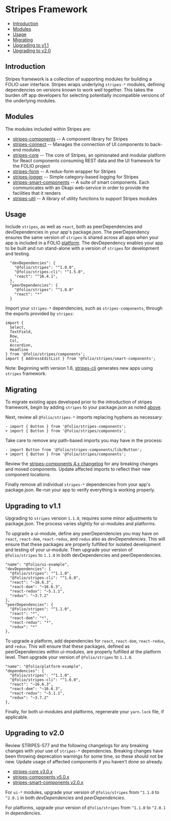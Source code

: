 # Stripes Framework

* [Introduction](#introduction)
* [Modules](#modules)
* [Usage](#usage)
* [Migrating](#migrating)
* [Upgrading to v1.1](#upgrading-to-v11)
* [Upgrading to v2.0](#upgrading-to-v20)


## Introduction

Stripes framework is a collection of supporting modules for building a FOLIO user interface.  Stripes wraps underlying `stripes-*` modules, defining dependencies on versions known to work well together.  This takes the burden off app developers for selecting potentially incompatible versions of the underlying modules.


## Modules

The modules included within Stripes are:
* [stripes-components](https://github.com/folio-org/stripes-components) -- A component library for Stripes
* [stripes-connect](https://github.com/folio-org/stripes-connect) -- Manages the connection of UI components to back-end modules
* [stripes-core](https://github.com/folio-org/stripes-core) -- The core of Stripes, an opinionated and modular platform for React components consuming REST data and the UI framework for the FOLIO project
* [stripes-form](https://github.com/folio-org/stripes-form) -- A redux-form wrapper for Stripes
* [stripes-logger](https://github.com/folio-org/stripes-logger) -- Simple category-based logging for Stripes
* [stripes-smart-components](https://github.com/folio-org/stripes-smart-components) -- A suite of smart components. Each communicates with an Okapi web-service in order to provide the facilities that it renders
* [stripes-util](https://github.com/folio-org/stripes-util) -- A library of utility functions to support Stripes modules


## Usage

Include `stripes`, as well as `react`, both as peerDependencies and devDependencies in your app's package.json. The peerDependency ensures the same version of `stripes` is shared across all apps when your app is included in a FOLIO [platform](https://github.com/folio-org/stripes-sample-platform).  The devDependency enables your app to be built and run stand-alone with a version of `stripes` for development and testing.
```
  "devDependencies": {
    "@folio/stripes": "^1.0.0",
    "@folio/stripes-cli": "^1.5.0",
    "react": "^16.4.1",
  },
  "peerDependencies": {
    "@folio/stripes": "^1.0.0"
    "react": "*"
  }
```

Import your `stripes-*` dependencies, such as `stripes-components`, through the exports provided by `stripes`:
```
import {
  Select,
  TextField,
  Row,
  Col,
  Accordion,
  Headline
} from '@folio/stripes/components';
import { AddressEditList } from '@folio/stripes/smart-components';
```

Note: Beginning with version 1.6, [stripes-cli](https://github.com/folio-org/stripes-cli) generates new apps using `stripes` framework.


## Migrating

To migrate existing apps developed prior to the introduction of stripes framework, begin by adding `stripes` to your package.json as noted [above](#usage).

Next, review all `@folio/stripes-*` imports replacing hyphens as necessary:
```
- import { Button } from '@folio/stripes-components';
+ import { Button } from '@folio/stripes/components';
```

Take care to remove any path-based imports you may have in the process:
```
- import Button from '@folio/stripes-components/lib/Button';
+ import { Button } from '@folio/stripes/components';
```

Review the [stripes-components 4.x changelog](https://github.com/folio-org/stripes-components/blob/master/CHANGELOG.md#400-2018-10-02) for any breaking changes and moved components.  Update affected imports to reflect their new component locations.

Finally remove all individual `stripes-*` dependencies from your app's package.json.  Re-run your app to verify everything is working properly.


## Upgrading to v1.1

Upgrading to `stripes` version `1.1.0`, requires some minor adjustments to package.json.  The process varies slightly for ui-modules and platforms.

To upgrade a ui-module, define any peerDependencies you may have on `react`, `react-dom`, `react-redux`, and `redux` also as _devDependencies_. This will ensure that these packages are properly fulfilled for isolated development and testing of your ui-module. Then upgrade your version of `@folio/stripes` to `1.1.0` in both devDependencies and peerDependencies.

```
"name": "@folio/ui-example",
"devDependencies": {
  "@folio/stripes": "^1.1.0",
  "@folio/stripes-cli": "^1.6.0",
  "react": "~16.6.3",
  "react-dom": "~16.6.3",
  "react-redux": "~5.1.1",
  "redux": "~3.7.2"
},
"peerDependencies": {
  "@folio/stripes": "^1.1.0",
  "react": "*",
  "react-dom": "*",
  "react-redux": "*",
  "redux": "*"
},
```

To upgrade a platform, add dependencies for `react`, `react-dom`, `react-redux`, and `redux`. This will ensure that these packages, defined as peerDependencies within ui-modules, are properly fulfilled at the platform level. Then upgrade your version of `@folio/stripes` to `1.1.0`.

```
"name": "@folio/platform-example",
"dependencies": {
  "@folio/stripes": "^1.1.0",
  "@folio/stripes-cli": "^1.6.0",
  "react": "~16.6.3",
  "react-dom": "~16.6.3",
  "react-redux": "~5.1.1",
  "redux": "~3.7.2"
},
```

Finally, for both ui-modules and platforms, regenerate your `yarn.lock` file, if applicable.


## Upgrading to v2.0

Review STRIPES-577 and the following changelogs for any breaking changes with your use of `stripes-*` dependencies.  Breaking changes have been throwing deprecation warnings for some time, so these should not be new.  Update usage of affected components if you haven't done so already.
* [stripes-core v3.0.x](https://github.com/folio-org/stripes-core/blob/master/CHANGELOG.md#300-2019-01-15)
* [stripes-components v5.0.x](https://github.com/folio-org/stripes-components/blob/master/CHANGELOG.md#500-2019-01-15)
* [stripes-smart-components v2.0.x](https://github.com/folio-org/stripes-smart-components/blob/master/CHANGELOG.md#200-2019-01-16)

For `ui-*` modules, upgrade your version of `@folio/stripes` from `^1.1.0` to `^2.0.1` in both _devDependencies_ and _peerDependencies_.

For platforms, upgrade your version of `@folio/stripes` from `^1.1.0` to `^2.0.1` in _dependencies_.
